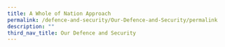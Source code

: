 ```yaml
---
title: A Whole of Nation Approach
permalink: /defence-and-security/Our-Defence-and-Security/permalink
description: ""
third_nav_title: Our Defence and Security
---
```

